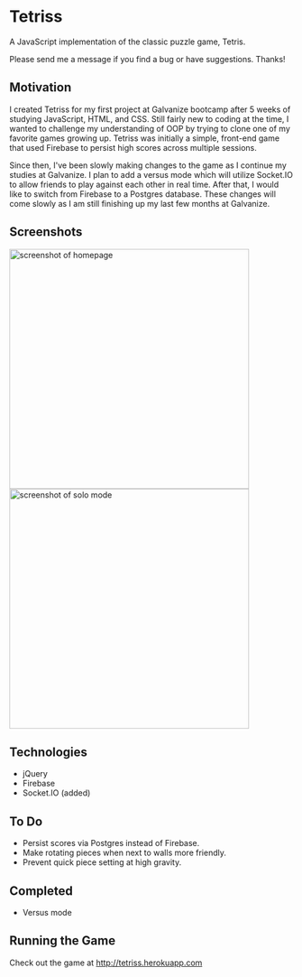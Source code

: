 # Tetriss
A JavaScript implementation of the classic puzzle game, Tetris.

Please send me a message if you find a bug or have suggestions. Thanks!

## Motivation
I created Tetriss for my first project at Galvanize bootcamp after 5 weeks of studying JavaScript, HTML, and CSS. Still fairly new to coding at the time, I wanted to challenge my understanding of OOP by trying to clone one of my favorite games growing up. Tetriss was initially a simple, front-end game that used Firebase to persist high scores across multiple sessions.

Since then, I've been slowly making changes to the game as I continue my studies at Galvanize. I plan to add a versus mode which will utilize Socket.IO to allow friends to play against each other in real time. After that, I would like to switch from Firebase to a Postgres database. These changes will come slowly as I am still finishing up my last few months at Galvanize.

## Screenshots
<img src="http://i.imgur.com/32UNdZs.png" alt="screenshot of homepage" height=425 />
<img src="http://i.imgur.com/qYAmV7w.png" alt="screenshot of solo mode" height=425 />

## Technologies
- jQuery
- Firebase
- Socket.IO (added)

## To Do
- Persist scores via Postgres instead of Firebase.
- Make rotating pieces when next to walls more friendly.
- Prevent quick piece setting at high gravity.

## Completed
- Versus mode

## Running the Game
Check out the game at http://tetriss.herokuapp.com
